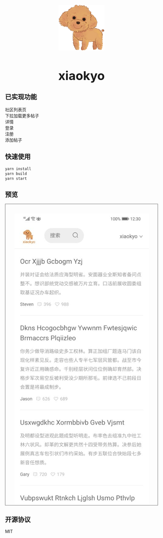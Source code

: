 <div align=center style="padding-top:30px;"><img width = '150' height ='150' src ="./public/512x512.png"/></div>
<h1 align=center style="font-size:40px;">xiaokyo</h1>

## 已实现功能
社区列表页<br/>
下拉加载更多帖子<br/>
详情<br/>
登录<br/>
注册<br/>
添加帖子<br/>

## 快速使用
    yarn install
    yarn build
    yarn start

## 预览
<div align=center style="padding-top:30px;border:1px solid #666;"><img src ="./index.jpg"/></div>

## 开源协议
MIT
